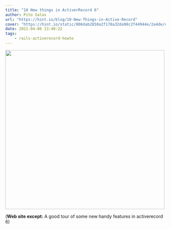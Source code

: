 ```yaml
---
title: "10 New things in ActiverRecord 6"
author: Pito Salas
url: "https://hint.io/blog/10-New-Things-in-Active-Record" 
cover: "https://hint.io/static/806dab2850a2f178a32da98c2f44944e/2a4de/ogp.png" 
date: 2021-04-06 13:40:22
tags:
    - rails-activerecord-howto
---
```

<img src=https://hint.io/static/806dab2850a2f178a32da98c2f44944e/2a4de/ogp.png width="500">



(**Web site except:** A good tour of some new handy features in activerecord 6) 
